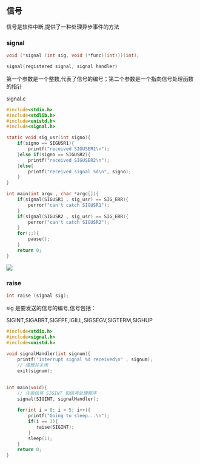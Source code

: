 <!--
 * @Description: 
 * @Version: 1.0
 * @Author: DaLao
 * @Email: dalao_li@163.com
 * @Date: 2022-02-20 23:12:31
 * @LastEditors: DaLao
 * @LastEditTime: 2022-05-01 00:21:56
-->


## 信号


信号是软件中断,提供了一种处理异步事件的方法



### signal


```c
void (*signal (int sig, void (*func)(int)))(int);

signal(registered signal, signal handler)
```

第一个参数是一个整数,代表了信号的编号；第二个参数是一个指向信号处理函数的指针

signal.c

```c
#include<stdio.h>
#include<stdlib.h>
#include<unistd.h>
#include<signal.h>

static void sig_usr(int signo){
    if(signo == SIGUSR1){
        printf("received SIGUSER1\n");
    }else if(signo == SIGUSR2){
        printf("received SIGUSER2\n");
    }else{
        printf("received signal %d\n", signo);
    }
}

int main(int argv , char *argc[]){
    if(signal(SIGUSR1 , sig_usr) == SIG_ERR){
        perror("can't catch SIGUSR1");
    }
    if(signal(SIGUSR2 , sig_usr) == SIG_ERR){
        perror("can't catch SIGUSR2");
    }
    for(;;){
        pause();
    }
    return 0;
}
```

![](https://cdn.hurra.ltd/img/20220220232120.png)



### raise


```c
int raise (signal sig);
```

sig 是要发送的信号的编号,信号包括：

SIGINT,SIGABRT,SIGFPE,IGILL,SIGSEGV,SIGTERM,SIGHUP

```c
#include<stdio.h>
#include<signal.h>
#include<unistd.h>
 
void signalHandler(int signum){
    printf("Interrupt signal %d received\n" , signum);
    // 清理并关闭
    exit(signum);
 

int main(void){
    // 注册信号 SIGINT 和信号处理程序
    signal(SIGINT, signalHandler);
 
    for(int i = 0; i < 5; i++){
        printf("Going to sleep...\n");
        if(i == 3){
           raise(SIGINT);
        }
        sleep(1);
    }
    return 0;
}
```
